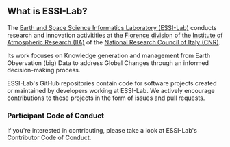 ## What is ESSI-Lab?

The <a href="http://essi-lab.eu/">Earth and Space Science Informatics Laboratory (ESSI-Lab)</a> conducts research and innovation activitities at the <a href="https://iia.cnr.it/sede-firenze/">Florence division</a> of the <a href="https://iia.cnr.it/">Institute of Atmospheric Research (IIA)</a> of the <a href="https://www.cnr.it">National Research Council of Italy (CNR)</a>.

Its work focuses on Knowledge generation and management from Earth Observation (big) Data to address Global Changes through an informed decision-making process.

ESSI-Lab's GitHub repositories contain code for software projects created or maintained by developers working at ESSI-Lab. We actively encourage contributions to these projects in the form of issues and pull requests.

### Participant Code of Conduct
If you're interested in contributing, please take a look at ESSI-Lab's Contributor Code of Conduct.
